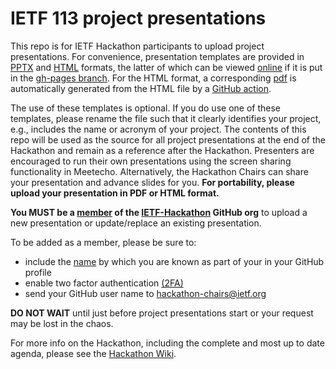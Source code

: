 # IETF 113 project presentations

This repo is for IETF Hackathon participants to upload project presentations. For convenience, presentation templates are provided in [PPTX](hackathon-presentation-template.pptx) and [HTML](hackathon-presentation-template.html) formats, the latter of which can be viewed [online](https://ietf-hackathon.github.io/ietf112-project-presentations/hackathon-presentation-template.html) if it is put in the [gh-pages branch](https://github.com/IETF-Hackathon/ietf112-project-presentations/tree/gh-pages). For the HTML format, a corresponding [pdf](https://github.com/IETF-Hackathon/ietf112-project-presentations/blob/pdfs-from-html/hackathon-presentation-template.pdf) is automatically generated from the HTML file by a [GitHub action](.github/workflows/main.yml).

The use of these templates is optional. If you do use one of these templates, please rename the file such that it clearly identifies your project, e.g., includes the name or acronym of your project. The contents of this repo will be used as the source for all project presentations at the end of the Hackathon and remain as a reference after the Hackathon. Presenters are encouraged to run their own presentations using the screen sharing functionality in Meetecho. Alternatively, the Hackathon Chairs can share your presentation and advance slides for you.  **For portability, please upload your presentation in PDF or HTML format.**

**You MUST be a [member](https://github.com/orgs/IETF-Hackathon/people) of the [IETF-Hackathon](https://github.com/IETF-Hackathon) GitHub org** to upload a new presentation or update/replace an existing presentation. 

To be added as a member, please be sure to:

* include the [name](https://docs.github.com/en/github/setting-up-and-managing-your-github-profile/personalizing-your-profile#changing-your-profile-name) by which you are known as part of your in your GitHub profile 
* enable two factor authentication [(2FA)](https://docs.github.com/en/github/authenticating-to-github/securing-your-account-with-two-factor-authentication-2fa)
* send your GitHub user name to [hackathon-chairs@ietf.org](mailto:hackathon-chairs@ietf.org)

**DO NOT WAIT** until just before project presentations start or your request may be lost in the chaos.

For more info on the Hackathon, including the complete and most up to date agenda, please see the [Hackathon Wiki](https://trac.ietf.org/trac/ietf/meeting/wiki/113hackathon).
